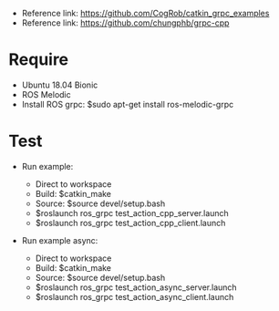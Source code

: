 - Reference link: https://github.com/CogRob/catkin_grpc_examples
- Reference link: https://github.com/chungphb/grpc-cpp

# Require 
- Ubuntu 18.04 Bionic
- ROS Melodic
- Install ROS grpc: $sudo apt-get install ros-melodic-grpc

# Test
- Run example:
    + Direct to workspace
    + Build: $catkin_make
    + Source: $source devel/setup.bash
    + $roslaunch ros_grpc test_action_cpp_server.launch
    + $roslaunch ros_grpc test_action_cpp_client.launch

- Run example async:
    + Direct to workspace
    + Build: $catkin_make
    + Source: $source devel/setup.bash
    + $roslaunch ros_grpc test_action_async_server.launch
    + $roslaunch ros_grpc test_action_async_client.launch